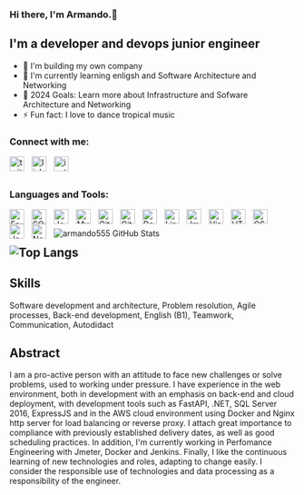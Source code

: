 ### Hi there, I'm Armando.👋

## I'm a developer and devops junior engineer
- 🔭 I'm building my own company
- 🌱 I'm currently learning enligsh and Software Architecture and Networking
- 🥅 2024 Goals: Learn more about Infrastructure and Sofware Architecture and Networking
- ⚡ Fun fact: I love to dance tropical music

### Connect with me:
[<img align="left" alt="twitter" width="26px" src="https://cdn.jsdelivr.net/npm/simple-icons@7.5.0/icons/twitter.svg" style="padding-right:10px;" />](https://twitter.com/ArmandoRosGall1#gh-light-mode-only)
[<img align="left" alt="linkedin" width="26px" src="https://cdn.jsdelivr.net/npm/simple-icons@7.5.0/icons/linkedin.svg" style="padding-right:10px;" />](http://www.linkedin.com/in/armando-r%C3%ADos-gallego-a3395b1b3#gh-light-mode-only)
[<img align="left" alt="instagram" width="26px" src="https://cdn.jsdelivr.net/npm/simple-icons@7.5.0/icons/instagram.svg" style="padding-right:10px;" />](https://instagram.com/ariosg55#gh-light-mode-only)

<br /><br />
### Languages and Tools:
<img align="left" alt="FastApi" width="26px" src="https://cdn.jsdelivr.net/npm/simple-icons@3.13.0/icons/fastapi.svg" style="padding-right:10px;" />
<img align="left" alt="SQLServer" width="26px" src="https://cdn.jsdelivr.net/npm/simple-icons@3.13.0/icons/microsoftsqlserver.svg" style="padding-right:10px;" />
<img align="left" alt="Jenkins" width="26px" src="https://cdn.jsdelivr.net/npm/simple-icons@3.13.0/icons/jenkins.svg" style="padding-right:10px;" />
<img align="left" alt="MySQL" width="26px" src="https://cdn.jsdelivr.net/gh/devicons/devicon/icons/mysql/mysql-original.svg" style="padding-right:10px;" />
<img align="left" alt="Git" width="26px" src="https://cdn.jsdelivr.net/gh/devicons/devicon/icons/git/git-original.svg" style="padding-right:10px;" />
<img align="left" alt="GitHub" width="26px" src="https://cdn.jsdelivr.net/gh/devicons/devicon/icons/dot-net.svg" style="padding-right:10px;" />
<img align="left" alt="Docker" width="26px" src="https://cdn.jsdelivr.net/npm/simple-icons@3.13.0/icons/docker.svg" style="padding-right:10px;" />
<img align="left" alt="Linux" width="26px" src="https://cdn.jsdelivr.net/npm/simple-icons@7.5.0/icons/linux.svg" style="padding-right:10px;" />
<img align="left" alt="Jmeter" width="26px" src="https://cdn.jsdelivr.net/npm/simple-icons@7.5.0/icons/apachejmeter.svg" style="padding-right:10px;" />
<img align="left" alt="Visual Studio Code" width="26px" src="https://cdn.jsdelivr.net/gh/devicons/devicon/icons/vscode/vscode-original.svg" style="padding-right:10px;" />
<img align="left" alt="HTML5" width="26px" src="https://cdn.jsdelivr.net/gh/devicons/devicon/icons/html5/html5-original.svg" style="padding-right:10px;" />
<img align="left" alt="CSS3" width="26px" src="https://cdn.jsdelivr.net/gh/devicons/devicon/icons/css3/css3-original.svg" style="padding-right:10px;" />
<img align="left" alt="JavaScript" width="26px" src="https://cdn.jsdelivr.net/gh/devicons/devicon/icons/javascript/javascript-original.svg" style="padding-right:10px;" />
<img align="left" alt="Node.js" width="26px" src="https://cdn.jsdelivr.net/gh/devicons/devicon/icons/nodejs/nodejs-original.svg" style="padding-right:10px;" />

<br />
<br />
<img align="left" alt="armando555 GitHub Stats" src="https://github-readme-stats.vercel.app/api?username=armando555&show_icons=true&theme=prussian&include_all_commits=true&hide_border=true&count_private=true"> 


![Top Langs](https://github-readme-stats.vercel.app/api/top-langs/?username=armando555&hide=css,assembly,scilab,less&langs_count=10&show_icons=true&theme=prussian&layout=compact&hide_border=true&count_private=true)
---

## Skills

Software development and architecture, Problem resolution, Agile processes, Back-end development, English (B1), Teamwork, Communication, Autodidact

## Abstract
I am a pro-active person with an attitude to face new challenges or solve problems, used to working under pressure. I have experience in the web environment, both in development with an emphasis on back-end and cloud deployment, with development tools such as FastAPI, .NET, SQL Server 2016, ExpressJS and in the AWS cloud environment using Docker and Nginx http server for load balancing or reverse proxy. I attach great importance to compliance with previously established delivery dates, as well as good scheduling practices. In addition, I'm currently working in Perfomance Engineering with Jmeter, Docker and Jenkins. Finally, I like the continuous learning of new technologies and roles, adapting to change easily. I consider the responsible use of technologies and data processing as a responsibility of the engineer.
